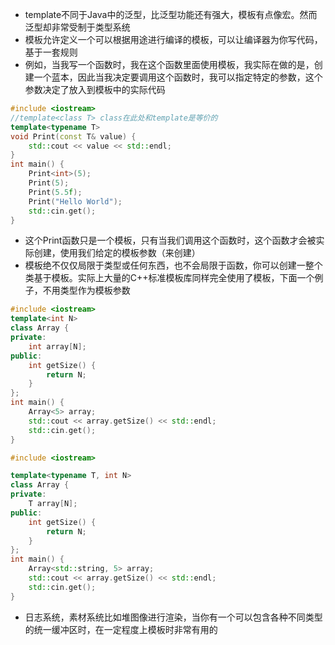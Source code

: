 - template不同于Java中的泛型，比泛型功能还有强大，模板有点像宏。然而泛型却非常受制于类型系统 
- 模板允许定义一个可以根据用途进行编译的模板，可以让编译器为你写代码，基于一套规则
- 例如，当我写一个函数时，我在这个函数里面使用模板，我实际在做的是，创建一个蓝本，因此当我决定要调用这个函数时，我可以指定特定的参数，这个参数决定了放入到模板中的实际代码

```c++
#include <iostream>
//template<class T> class在此处和template是等价的
template<typename T>
void Print(const T& value) {
    std::cout << value << std::endl;
}
int main() {
    Print<int>(5);
    Print(5);
    Print(5.5f);
    Print("Hello World");
    std::cin.get();
}
```

- 这个Print函数只是一个模板，只有当我们调用这个函数时，这个函数才会被实际创建，使用我们给定的模板参数（来创建）
- 模板绝不仅仅局限于类型或任何东西，也不会局限于函数，你可以创建一整个类基于模板。实际上大量的C++标准模板库同样完全使用了模板，下面一个例子，不用类型作为模板参数

```c++
#include <iostream>
template<int N>
class Array {
private:
    int array[N];
public:
    int getSize() {
        return N;
    }
};
int main() {
    Array<5> array;
    std::cout << array.getSize() << std::endl;
    std::cin.get();
}
```

```c++
#include <iostream>

template<typename T, int N>
class Array {
private:
    T array[N];
public:
    int getSize() {
        return N;
    }
};
int main() {
    Array<std::string, 5> array;
    std::cout << array.getSize() << std::endl;
    std::cin.get();
}
```

-  日志系统，素材系统比如堆图像进行渲染，当你有一个可以包含各种不同类型的统一缓冲区时，在一定程度上模板时非常有用的